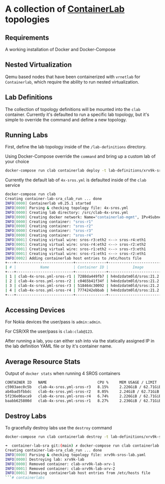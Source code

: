 # A collection of [ContainerLab](https://containerlab.srlinux.dev/) topologies

## Requirements

A working installation of Docker and Docker-Compose

## Nested Virtualization

Qemu based nodes that have been containerized with `vrnetlab` for `Containerlab`, which require the ability to run nested virtualization.

## Lab Definitions

The collection of topology definitions will be mounted into the `clab` container. Currently it's defaulted to run a specific lab topology, but it's simple to override the command and define a new topology.

## Running Labs

First, define the lab topology inside of the `/lab-definitions` directory.

Using Docker-Compose override the `command` and bring up a custom lab of your choice

```bash
docker-compose run clab containerlab deploy -t lab-definitions/xrv9k-sros.yml
```

Currently the default lab of `4x-sros.yml` is defaulted inside of the `clab` service

```bash
docker-compose run clab
Creating container-lab-sra_clab_run ... done
INFO[0000] Containerlab v0.25.1 started
INFO[0000] Parsing & checking topology file: 4x-sros.yml
INFO[0000] Creating lab directory: /src/clab-4x-sros.yml
INFO[0000] Creating docker network: Name="containerlab-mgmt", IPv4Subnet="172.100.210.0/24", IPv6Subnet="2001:172:100:210::/80", MTU="1500"
INFO[0000] Creating container: "sros-r1"
INFO[0000] Creating container: "sros-r2"
INFO[0000] Creating container: "sros-r3"
INFO[0000] Creating container: "sros-r4"
INFO[0001] Creating virtual wire: sros-r3:eth2 <--> sros-r4:eth1
INFO[0001] Creating virtual wire: sros-r4:eth2 <--> sros-r2:eth2
INFO[0001] Creating virtual wire: sros-r1:eth2 <--> sros-r3:eth1
INFO[0001] Creating virtual wire: sros-r1:eth1 <--> sros-r2:eth1
INFO[0002] Adding containerlab host entries to /etc/hosts file
+---+--------------------------+--------------+---------------------------+---------+---------+-------------------+-------------------------+
| # |           Name           | Container ID |           Image           |  Kind   |  State  |   IPv4 Address    |      IPv6 Address       |
+---+--------------------------+--------------+---------------------------+---------+---------+-------------------+-------------------------+
| 1 | clab-4x-sros.yml-sros-r1 | 7288da449fb7 | h4ndzdatm0ld/sros:21.2.R1 | vr-sros | running | 172.100.210.10/24 | 2001:172:100:210::10/80 |
| 2 | clab-4x-sros.yml-sros-r2 | c0465b41f34f | h4ndzdatm0ld/sros:21.2.R1 | vr-sros | running | 172.100.210.20/24 | 2001:172:100:210::20/80 |
| 3 | clab-4x-sros.yml-sros-r3 | 518464c30092 | h4ndzdatm0ld/sros:21.2.R1 | vr-sros | running | 172.100.210.30/24 | 2001:172:100:210::30/80 |
| 4 | clab-4x-sros.yml-sros-r4 | 7774242ebbab | h4ndzdatm0ld/sros:21.2.R1 | vr-sros | running | 172.100.210.40/24 | 2001:172:100:210::40/80 |
+---+--------------------------+--------------+---------------------------+---------+---------+-------------------+-------------------------+
```

## Accessing Devices

For Nokia devices the user/pass is `admin:admin`.

For CSR/XR the user/pass is `clab:clab@123`.

After running a lab, you can either ssh into via the statically assigned IP in the lab definition YAML file or by it's container name.

## Average Resource Stats

Output of `docker stats` when running 4 SROS containers

```bash
CONTAINER ID   NAME                       CPU %     MEM USAGE / LIMIT     MEM %     NET I/O           BLOCK I/O    PIDS
c5903aec0c5b   clab-4x-sros.yml-sros-r3   8.15%     2.226GiB / 62.71GiB   3.55%     9.33kB / 1.02kB   0B / 568MB   7
ab4bad5fbbdc   clab-4x-sros.yml-sros-r2   8.05%     2.24GiB / 62.71GiB    3.57%     77.6kB / 141kB    0B / 568MB   7
5f236e06aca9   clab-4x-sros.yml-sros-r4   6.74%     2.226GiB / 62.71GiB   3.55%     7.83kB / 1.02kB   0B / 568MB   7
baabb625800d   clab-4x-sros.yml-sros-r1   8.27%     2.236GiB / 62.71GiB   3.57%     54.6kB / 112kB    0B / 568MB   7
```

## Destroy Labs

To gracefully destroy labs use the `destroy` command

```bash
docker-compose run clab containerlab destroy -t lab-definitions/xrv9k-sros.yml
```

```bash
➜  container-lab-sra git:(main) ✗ docker-compose run clab containerlab destroy -t lab-definitions/xrv9k-sros.yaml
Creating container-lab-sra_clab_run ... done
INFO[0000] Parsing & checking topology file: xrv9k-sros-lab.yaml
INFO[0000] Destroying lab: xrv9k-lab
INFO[0000] Removed container: clab-xrv9k-lab-xrv-1
INFO[0001] Removed container: clab-xrv9k-lab-xrv-2
INFO[0001] Removing containerlab host entries from /etc/hosts file
```# containerlabs
